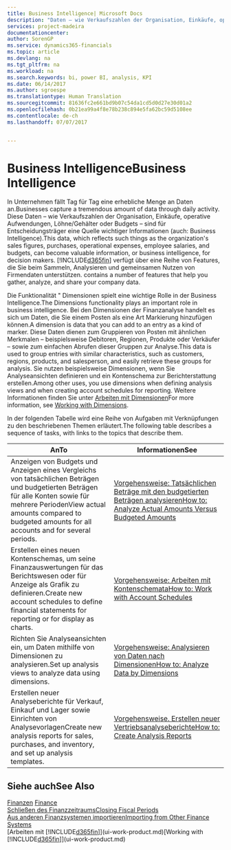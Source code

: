 ```yaml
---
title: Business Intelligence| Microsoft Docs
description: "Daten – wie Verkaufszahlen der Organisation, Einkäufe, operative Aufwendungen, Löhne/Gehälter oder Budgets analysieren und erfassen, die für Entscheidungsträger eine Quelle wichtiger Informationen sind."
services: project-madeira
documentationcenter: 
author: SorenGP
ms.service: dynamics365-financials
ms.topic: article
ms.devlang: na
ms.tgt_pltfrm: na
ms.workload: na
ms.search.keywords: bi, power BI, analysis, KPI
ms.date: 06/14/2017
ms.author: sgroespe
ms.translationtype: Human Translation
ms.sourcegitcommit: 81636fc2e661bd9b07c54da1cd5d0d27e30d01a2
ms.openlocfilehash: 0b21ea99a4f8e78b238c894e5fa62bc59d5108ee
ms.contentlocale: de-ch
ms.lasthandoff: 07/07/2017


---
```

# <a name="business-intelligence"></a><span data-ttu-id="74c76-103">Business Intelligence</span><span class="sxs-lookup"><span data-stu-id="74c76-103">Business Intelligence</span></span>
<span data-ttu-id="74c76-104">In Unternehmen fällt Tag für Tag eine erhebliche Menge an Daten an.</span><span class="sxs-lookup"><span data-stu-id="74c76-104">Businesses capture a tremendous amount of data through daily activity.</span></span> <span data-ttu-id="74c76-105">Diese Daten – wie Verkaufszahlen der Organisation, Einkäufe, operative Aufwendungen, Löhne/Gehälter oder Budgets – sind für Entscheidungsträger eine Quelle wichtiger Informationen (auch: Business Intelligence).</span><span class="sxs-lookup"><span data-stu-id="74c76-105">This data, which reflects such things as the organization's sales figures, purchases, operational expenses, employee salaries, and budgets, can become valuable information, or business intelligence, for decision makers.</span></span> [!INCLUDE[d365fin](includes/d365fin_md.md)]<span data-ttu-id="74c76-106"> verfügt über eine Reihe von Features, die Sie beim Sammeln, Analysieren und gemeinsamen Nutzen von Firmendaten unterstützen.</span><span class="sxs-lookup"><span data-stu-id="74c76-106"> contains a number of features that help you gather, analyze, and share your company data.</span></span>

<span data-ttu-id="74c76-107">Die Funktionalität " Dimensionen spielt eine wichtige Rolle in der Business Intelligence.</span><span class="sxs-lookup"><span data-stu-id="74c76-107">The Dimensions functionality plays an important role in business intelligence.</span></span> <span data-ttu-id="74c76-108">Bei den Dimensionen der Finanzanalyse handelt es sich um Daten, die Sie einem Posten als eine Art Markierung hinzufügen können.</span><span class="sxs-lookup"><span data-stu-id="74c76-108">A dimension is data that you can add to an entry as a kind of marker.</span></span> <span data-ttu-id="74c76-109">Diese Daten dienen zum Gruppieren von Posten mit ähnlichen Merkmalen – beispielsweise Debitoren, Regionen, Produkte oder Verkäufer – sowie zum einfachen Abrufen dieser Gruppen zur Analyse.</span><span class="sxs-lookup"><span data-stu-id="74c76-109">This data is used to group entries with similar characteristics, such as customers, regions, products, and salesperson, and easily retrieve these groups for analysis.</span></span> <span data-ttu-id="74c76-110">Sie nutzen beispielsweise Dimensionen, wenn Sie Analyseansichten definieren und ein Kontenschema zur Berichterstattung erstellen.</span><span class="sxs-lookup"><span data-stu-id="74c76-110">Among other uses, you use dimensions  when defining analysis views and when creating account schedules for reporting.</span></span> <span data-ttu-id="74c76-111">Weitere Informationen finden Sie unter [Arbeiten mit Dimensionen](finance-dimensions.md)</span><span class="sxs-lookup"><span data-stu-id="74c76-111">For more information, see [Working with Dimensions](finance-dimensions.md).</span></span>

<span data-ttu-id="74c76-112">In der folgenden Tabelle wird eine Reihe von Aufgaben mit Verknüpfungen zu den beschriebenen Themen erläutert.</span><span class="sxs-lookup"><span data-stu-id="74c76-112">The following table describes a sequence of tasks, with links to the topics that describe them.</span></span>  

| <span data-ttu-id="74c76-113">An</span><span class="sxs-lookup"><span data-stu-id="74c76-113">To</span></span> | <span data-ttu-id="74c76-114">Informationen</span><span class="sxs-lookup"><span data-stu-id="74c76-114">See</span></span> |
| --- | --- |
|<span data-ttu-id="74c76-115">Anzeigen von Budgets und Anzeigen eines Vergleichs von tatsächlichen Beträgen und budgetierten Beträgen für alle Konten sowie für mehrere Perioden</span><span class="sxs-lookup"><span data-stu-id="74c76-115">View actual amounts compared to budgeted amounts for all accounts and for several periods.</span></span>|[<span data-ttu-id="74c76-116">Vorgehensweise: Tatsächlichen Beträge mit den budgetierten Beträgen analysieren</span><span class="sxs-lookup"><span data-stu-id="74c76-116">How to: Analyze Actual Amounts Versus Budgeted Amounts</span></span>](bi-how-analyze-actual-versus-budget.md)|
|<span data-ttu-id="74c76-117">Erstellen eines neuen Kontenschemas, um seine Finanzauswertungen für das Berichtswesen oder für Anzeige als Grafik zu definieren.</span><span class="sxs-lookup"><span data-stu-id="74c76-117">Create new account schedules to define financial statements for reporting or for display as charts.</span></span>|[<span data-ttu-id="74c76-118">Vorgehensweise: Arbeiten mit Kontenschemata</span><span class="sxs-lookup"><span data-stu-id="74c76-118">How to: Work with Account Schedules</span></span>](bi-how-work-account-schedule.md)|
|<span data-ttu-id="74c76-119">Richten Sie Analyseansichten ein, um Daten mithilfe von Dimensionen zu analysieren.</span><span class="sxs-lookup"><span data-stu-id="74c76-119">Set up analysis views to analyze data using dimensions.</span></span>|[<span data-ttu-id="74c76-120">Vorgehensweise: Analysieren von Daten nach Dimensionen</span><span class="sxs-lookup"><span data-stu-id="74c76-120">How to: Analyze Data by Dimensions</span></span>](bi-how-analyze-data-dimension.md)|
|<span data-ttu-id="74c76-121">Erstellen neuer Analyseberichte für Verkauf, Einkauf und Lager sowie Einrichten von Analysevorlagen</span><span class="sxs-lookup"><span data-stu-id="74c76-121">Create new analysis reports for sales, purchases, and inventory, and set up analysis templates.</span></span>|[<span data-ttu-id="74c76-122">Vorgehensweise. Erstellen neuer Vertriebsanalyseberichte</span><span class="sxs-lookup"><span data-stu-id="74c76-122">How to: Create Analysis Reports</span></span>](bi-how-create-analysis-views-reports.md)|

## <a name="see-also"></a><span data-ttu-id="74c76-123">Siehe auch</span><span class="sxs-lookup"><span data-stu-id="74c76-123">See Also</span></span>
<span data-ttu-id="74c76-124">[Finanzen](finance.md)  </span><span class="sxs-lookup"><span data-stu-id="74c76-124">[Finance](finance.md)  </span></span>  
[<span data-ttu-id="74c76-125">Schließen des Finanzzeitraums</span><span class="sxs-lookup"><span data-stu-id="74c76-125">Closing Fiscal Periods</span></span>](year-close-years-periods.md)  
[<span data-ttu-id="74c76-126">Aus anderen Finanzsystemen importieren</span><span class="sxs-lookup"><span data-stu-id="74c76-126">Importing from Other Finance Systems</span></span>](upload-data.md)  
<span data-ttu-id="74c76-127">[Arbeiten mit [!INCLUDE[d365fin](includes/d365fin_md.md)]](ui-work-product.md)</span><span class="sxs-lookup"><span data-stu-id="74c76-127">[Working with [!INCLUDE[d365fin](includes/d365fin_md.md)]](ui-work-product.md)</span></span>

